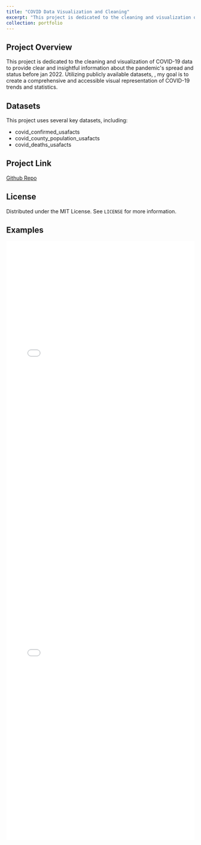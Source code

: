 ```yaml
---
title: "COVID Data Visualization and Cleaning"
excerpt: "This project is dedicated to the cleaning and visualization of COVID-19 data to provide clear and insightful information about the pandemic's spread and status before jan 2022.<br/><img src='/images/covid.webp'  style='border: 2px solid #000;'>"
collection: portfolio
---
```

## Project Overview

This project is dedicated to the cleaning and visualization of COVID-19 data to provide clear and insightful information about the pandemic's spread and status before jan 2022. Utilizing publicly available datasets, , my goal is to create a comprehensive and accessible visual representation of COVID-19 trends and statistics.

## Datasets

This project uses several key datasets, including:
- covid_confirmed_usafacts
- covid_county_population_usafacts
- covid_deaths_usafacts

## Project Link

[Github Repo](https://github.com/WyattMayor/COVID-Data-Visualization-and-Cleaning)

## License

Distributed under the MIT License. See `LICENSE` for more information.

## Examples

<iframe width=100% height="800" frameborder="0" scrolling="no" src="//plotly.com/~WyattMayor/3.embed"></iframe>
<iframe width=100% height="800" frameborder="0" scrolling="no" src="//plotly.com/~WyattMayor/5.embed"></iframe>

